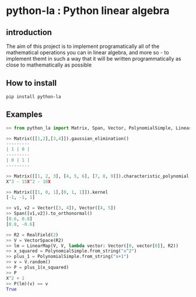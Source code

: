 # python-la : Python linear algebra
## introduction
The aim of this project is to implement programatically all of the mathematical operations you can in linear algebra, and more so - to implement themt in such a way that it will be written programmatically as close to mathematically as possible

## How to install
```pip install python-la```
## Examples
```python
>> from python_la import Matrix, Span, Vector, PolynomialSimple, LinearMap, RealField, VectorSpace

>> Matrix([[1,2],[3,4]]).gaussian_elimination()
---------
| 1 | 0 |
---------
| 0 | 1 |
---------

>> Matrix([[1, 2, 3], [4, 5, 6], [7, 8, 9]]).characteristic_polynomial
X^3 - 15X^2 - 18X

>> Matrix([[1, 0, 1],[0, 1, 1]]).kernel
[-1, -1, 1]

>> v1, v2 = Vector([3, 4]), Vector([4, 5])
>> Span([v1,v2]).to_orthonormal()
[0.6, 0.8]
[0.8, -0.6]

>> R2 = RealField(2)
>> V = VectorSpace(R2)
>> lm = LinearMap(V, V, lambda vector: Vector([0, vector[0]], R2))
>> x_squared = PolynomialSimple.from_string("x^2")
>> plus_1 = PolynomialSimple.from_string("x+1")
>> v = V.random()
>> P = plus_1(x_squared)
>> P
X^2 + 1
>> P(lm)(v) == v
True
```